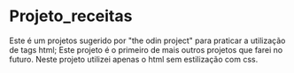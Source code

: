 # Projeto_receitas
 Este é um projetos sugerido por "the odin project" para praticar a utilização de tags html; Este projeto é o primeiro de mais outros projetos que farei no futuro. Neste projeto utilizei apenas o html sem estilização com css.
